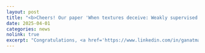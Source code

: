 ```yaml
---
layout: post
title: "<b>Cheers! Our paper 'When textures deceive: Weakly supervised industrial anomaly detection with adapted-Loss CycleGAN' has been accepted at the 2025 IEEE/CVF Conference on Computer Vision and Pattern Recognition (CVPR) Workshop on Visual Anomaly and Novelty Detection (VAND) 3.0 (Access link to be updated).</b>"
date: 2025-04-01
categories: news
nolink: true
excerpt: "Congratulations, <a href='https://www.linkedin.com/in/ganatma/'>Tapan Ganatma Nakkina</a>!"
---
```


